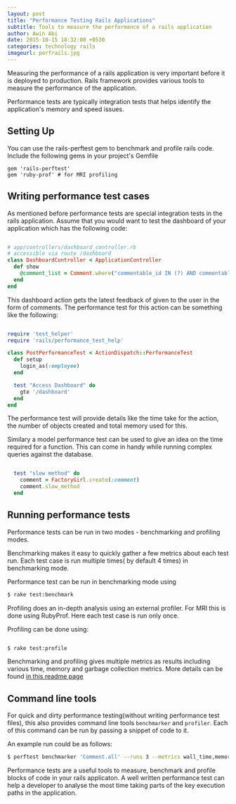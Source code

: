 ```yaml
---
layout: post
title: "Performance Testing Rails Applications"
subtitle: Tools to measure the performance of a rails application
author: Awin Abi
date: 2015-10-15 18:32:00 +0530
categories: technology rails
imageurl: perfrails.jpg
---
```


Measuring the performance of a rails application is very important before it is deployed to production. Rails framework provides various tools to measure the performance of the application.

Performance tests are typically integration tests that helps identify the application's memory and speed issues.

<!--more-->
<h2>Setting Up</h2>

You can use the rails-perftest gem to benchmark and profile rails code.
Include the following gems in your project's Gemfile

```
gem 'rails-perftest'
gem 'ruby-prof' # for MRI profiling

```


<h2>Writing performance test cases</h2>

As mentioned before performance tests are special integration tests in the rails application.
Assume that you would want to test the dashboard of your application which has the following code:

```ruby

# app/controllers/dashboard_controller.rb
# accessible via route /dashboard
class DashboardController < ApplicationController
  def show
    @comment_list = Comment.where("commentable_id IN (?) AND commentable_type = ?  AND commented_by != ? AND description != ? and visible = true", completed_evaluations_id ,'EvaluationInstance',current_employee.id,"").order('created_at desc').limit(10)
  end
end

```
This dashboard action gets the latest feedback of given to the user in the form of comments. The performance test for this action can be something like the following:


```ruby

require 'test_helper'
require 'rails/performance_test_help'

class PostPerformanceTest < ActionDispatch::PerformanceTest
  def setup
    login_as(:employee)
  end

  test "Access Dashboard" do
    gte '/dashboard'
  end
end

```
The performance test will provide details like the time take for the action, the number of objects created and total memory used for this.

Similary a model performance test can be used to give an idea on the time required for a function. This can come in handy while running complex queries against the database.

```ruby

  test "slow method" do
    comment = FactoryGirl.create(:comment)
    comment.slow_method
  end

```

<h2>Running performance tests</h2>

Performance tests can be run in two modes - benchmarking and profiling modes.

Benchmarking makes it easy to quickly gather a few metrics about each test run. Each test case is run multiple times( by default 4 times) in benchmarking mode.

Performance test can be run in benchmarking mode using

```sh
$ rake test:benchmark
```

Profiling does an in-depth analysis using an external profiler. For MRI this is done using RubyProf. Here each test case is run only once.

Profiling can be done using:

```sh

$ rake test:profile

```

Benchmarking and profiling gives multiple metrics as results including various time, memory and garbage collection metrics. More details can be found [in this readme page](https://github.com/rails/rails-perftest#metrics)

<h2>Command line tools</h2>


For quick and dirty performance testing(without writing performance test files), this also provides command line tools `benchmarker` and `profiler`. Each of this command can be run by passing a snippet of code to it.

An example run could be as follows:

```sh
$ perftest benchmarker 'Comment.all' --runs 3 --metrics wall_time,memory
```



Performance tests are a useful tools to measure, benchmark and profile blocks of code in your rails applicaton. A well written performance test can help a developer to analyse the most time taking parts of the key execution paths in the application.


